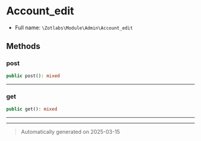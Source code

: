 
# Account_edit





* Full name: `\Zotlabs\Module\Admin\Account_edit`




## Methods


### post



```php
public post(): mixed
```












***

### get



```php
public get(): mixed
```












***


***
> Automatically generated on 2025-03-15

